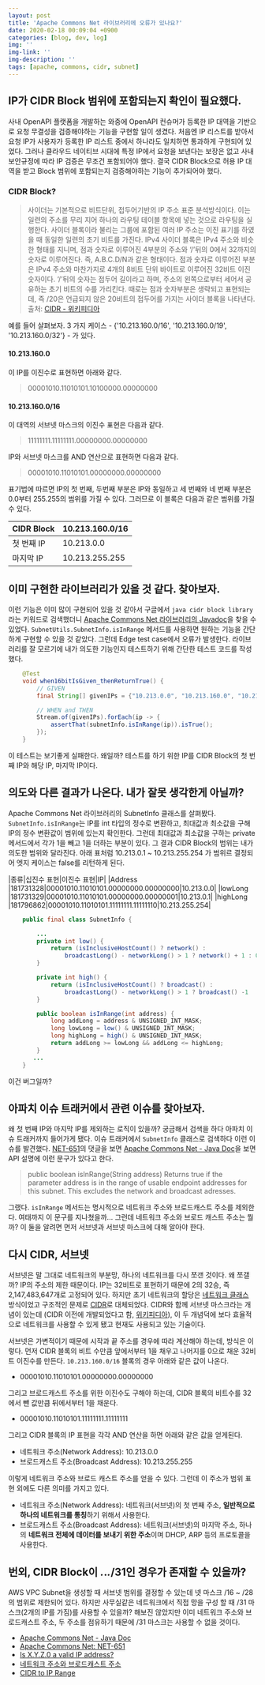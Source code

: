 ```yaml
---
layout: post
title: 'Apache Commons Net 라이브러리에 오류가 있나요?'
date: 2020-02-18 00:09:04 +0900
categories: [blog, dev, log]
img: ''
img-link: ''
img-description: ''
tags: [apache, commons, cidr, subnet]
---
```


## IP가 CIDR Block 범위에 포함되는지 확인이 필요했다.

사내 OpenAPI 플랫폼을 개발하는 와중에 OpenAPI 컨슈머가 등록한 IP 대역을 기반으로 요청 무결성을 검증해야하는 기능을 구현할 일이 생겼다. 처음엔 IP 리스트를 받아서 요청 IP가 사용자가 등록한 IP 리스트 중에서 하나라도 일치하면 통과하게 구현되어 있었다. 그러나 클라우드 네이티브 시대에 특정 IP에서 요청을 보낸다는 보장은 없고 사내 보안규정에 따라 IP 검증은 무조건 포함되어야 했다. 결국 CIDR Block으로 허용 IP 대역을 받고 Block 범위에 포함되는지 검증해야하는 기능이 추가되어야 했다.

### CIDR Block?

> 사이더는 기본적으로 비트단위, 접두어기반의 IP 주소 표준 분석방식이다. 이는 일련의 주소를 무리 지어 하나의 라우팅 테이블 항목에 넣는 것으로 라우팅을 실행한다. 사이더 블록이라 불리는 그룹에 포함된 여러 IP 주소는 이진 표기를 하였을 때 동일한 일련의 초기 비트를 가진다. IPv4 사이더 블록은 IPv4 주소와 비슷한 형태를 지니며, 점과 숫자로 이루어진 4부분의 주소와 ‘/’뒤의 0에서 32까지의 숫자로 이루어진다. 즉, A.B.C.D/N과 같은 형태이다. 점과 숫자로 이루어진 부분은 IPv4 주소와 마찬가지로 4개의 8비트 단위 바이트로 이루어진 32비트 이진 숫자이다. ‘/’뒤의 숫자는 접두어 길이라고 하며, 주소의 왼쪽으로부터 세어서 공유하는 초기 비트의 수를 가리킨다. 때로는 점과 숫자부분은 생략되고 표현되는데, 즉 /20은 언급되지 않은 20비트의 접두어를 가지는 사이더 블록을 나타낸다.  
> 출처: [CIDR - 위키피디아](https://ko.wikipedia.org/wiki/%EC%82%AC%EC%9D%B4%EB%8D%94_(%EB%84%A4%ED%8A%B8%EC%9B%8C%ED%82%B9))

예를 들어 살펴보자. 3 가지 케이스 - {'10.213.160.0/16', '10.213.160.0/19', '10.213.160.0/32'} - 가 있다.

#### 10.213.160.0

이 IP를 이진수로 표현하면 아래와 같다.

> 00001010.11010101.10100000.00000000

#### 10.213.160.0/16

이 대역의 서브넷 마스크의 이진수 표현은 다음과 같다.

> 11111111.11111111.00000000.00000000

IP와 서브넷 마스크를 AND 연산으로 표현하면 다음과 같다.

> 00001010.11010101.00000000.00000000

표기법에 따르면 IP의 첫 번째, 두번째 부분은 IP와 동일하고 세 번째와 네 번째 부분은 0.0부터 255.255의 범위를 가질 수 있다. 그러므로 이 블록은 다음과 같은 범위를 가질 수 있다.

|CIDR Block|10.213.160.0/16|
|---|---|
|첫 번째 IP|10.213.0.0|
|마지막 IP|10.213.255.255|

## 이미 구현한 라이브러리가 있을 것 같다. 찾아보자.

이런 기능은 이미 많이 구현되어 있을 것 같아서 구글에서 `java cidr block library` 라는 키워드로 검색했더니 [Apache Commons Net 라이브러리의 Javadoc](https://commons.apache.org/proper/commons-net/javadocs/api-3.6/org/apache/commons/net/util/SubnetUtils.html)을 찾을 수 있었다. `SubnetUtils.SubnetInfo.isInRange` 메서드를 사용하면 원하는 기능을 간단하게 구현할 수 있을 것 같았다. 그런데 Edge test case에서 오류가 발생한다. 라이브러리를 잘 모르기에 내가 의도한 기능인지 테스트하기 위해 간단한 테스트 코드를 작성했다. 

```java
    @Test
    void when16bitIsGiven_thenReturnTrue() {
        // GIVEN
        final String[] givenIPs = {"10.213.0.0", "10.213.160.0", "10.213.255.255"};

        // WHEN and THEN
        Stream.of(givenIPs).forEach(ip -> {
            assertThat(subnetInfo.isInRange(ip)).isTrue();
        });
    }
```

이 테스트는 보기좋게 실패한다. 왜일까? 테스트를 하기 위한 IP를 CIDR Block의 첫 번째 IP와 해당 IP, 마지막 IP이다. 

## 의도와 다른 결과가 나온다. 내가 잘못 생각한게 아닐까?

Apache Commons Net 라이브러리의 SubnetInfo 클래스를 살펴봤다. `SubnetInfo.isInRange`는 IP를 int 타입의 정수로 변환하고, 최대값과 최소값을 구해 IP의 정수 변환값이 범위에 있는지 확인한다. 그런데 최대값과 최소값을 구하는 private 메서드에서 각가 1을 빼고 1을 더하는 부분이 있다. 그 결과 CIDR Block의 범위는 내가 의도한 범위와 달라진다. 아래 표처럼 10.213.0.1 ~ 10.213.255.254 가 범위르 결정되어 엣지 케이스는 false를 리턴하게 된다.

|종류|십진수 표현|이진수 표현|IP|
|Address  |181731328|00001010.11010101.00000000.00000000|10.213.0.0|
|lowLong  |181731329|00001010.11010101.00000000.00000001|10.213.0.1|
|highLong |181796862|00001010.11010101.11111111.11111110|10.213.255.254|

```java
    public final class SubnetInfo {

        ...
        private int low() {
            return (isInclusiveHostCount() ? network() :
                broadcastLong() - networkLong() > 1 ? network() + 1 : 0);
        }

        private int high() {
            return (isInclusiveHostCount() ? broadcast() :
                broadcastLong() - networkLong() > 1 ? broadcast() -1  : 0);
        }

        public boolean isInRange(int address) {
            long addLong = address & UNSIGNED_INT_MASK;
            long lowLong = low() & UNSIGNED_INT_MASK;
            long highLong = high() & UNSIGNED_INT_MASK;
            return addLong >= lowLong && addLong <= highLong;
        }
       ...
    }
```

이건 버그일까?

## 아파치 이슈 트래커에서 관련 이슈를 찾아보자.

왜 첫 번째 IP와 마지막 IP를 제외하는 로직이 있을까? 궁금해서 검색을 하다 아파치 이슈 트래커까지 들어가게 됐다. 이슈 트래커에서 `SubnetInfo` 클래스로 검색하다 이런 이슈를 발견했다. [NET-651](https://issues.apache.org/jira/browse/NET-651)의 댓글을 보면 [Apache Commons Net - Java Doc](https://commons.apache.org/proper/commons-net/javadocs/api-3.6/index.html)을 보면 API 설명에 이런 문구가 있다고 한다.

> public boolean isInRange(String address)
> Returns true if the parameter address is in the range of usable endpoint addresses for this subnet. This excludes the network and broadcast adresses.

그랬다. `isInRange` 메서드는 명시적으로 네트워크 주소와 브로드캐스트 주소를 제외한다. 여태까지 이 문구를 지나쳤을까... 그런데 네트워크 주소와 브로드 캐스트 주소는 뭘까? 이 둘을 알려면 먼저 서브넷과 서브넷 마스크에 대해 알아야 한다.

## 다시 CIDR, 서브넷
서브넷은 말 그대로 네트워크의 부분망, 하나의 네트워크를 다시 쪼갠 것이다. 왜 쪼갤까? IP의 주소의 제한 때문이다. IP는 32비트로 표현하기 때문에 2의 32승, 즉 2,147,483,647개로 고정되어 있다. 하지만 초기 네트워크의 할당은 [네트워크 클래스](https://ko.wikipedia.org/wiki/%EB%84%A4%ED%8A%B8%EC%9B%8C%ED%81%AC_%ED%81%B4%EB%9E%98%EC%8A%A4) 방식이었고 구조적인 문제로 [CIDR](https://ko.wikipedia.org/wiki/%EC%82%AC%EC%9D%B4%EB%8D%94_(%EB%84%A4%ED%8A%B8%EC%9B%8C%ED%82%B9))로 대체되었다. CIDR와 함께 서브넷 마스크라는 개념이 있는데 (CIDR 이전에 개발되었다고 함, [위키피디아](https://ko.wikipedia.org/wiki/%EC%82%AC%EC%9D%B4%EB%8D%94_(%EB%84%A4%ED%8A%B8%EC%9B%8C%ED%82%B9)#%EC%82%AC%EC%9D%B4%EB%8D%94%EC%99%80_%EB%A7%88%EC%8A%A4%ED%81%AC)), 이 두 개념덕에 보다 효율적으로 네트워크를 사용할 수 있게 됐고 현재도 사용되고 있는 기술이다.

서브넷은 가변적이기 때문에 시작과 끝 주소를 경우에 따라 계산해야 하는데, 방식은 이렇다. 먼저 CIDR 블록의 비트 수만큼 앞에서부터 1을 채우고 나머지를 0으로 채운 32비트 이진수를 만든다. `10.213.160.0/16` 블록의 경우 아래와 같은 값이 나온다.

* 00001010.11010101.00000000.00000000

그리고 브로드캐스트 주소를 위한 이진수도 구해야 하는데, CIDR 블록의 비트수를 32에서 뺀 값만큼 뒤에서부터 1을 채운다.

* 00001010.11010101.11111111.11111111

그리고 CIDR 블록의 IP 표현을 각각 AND 연산을 하면 아래와 같은 값을 얻게된다.

* 네트워크 주소(Network Address): 10.213.0.0
* 브로드캐스트 주소(Broadcast Address): 10.213.255.255

이렇게 네트워크 주소와 브로드 캐스트 주소를 얻을 수 있다. 그런데 이 주소가 범위 표현 외에도 다른 의미를 가지고 있다.

* 네트워크 주소(Network Address): 네트워크(서브넷)의 첫 번째 주소, **일반적으로 하나의 네트워크를 통칭**하기 위해서 사용한다.
* 브로드캐스트 주소(Broadcast Address): 네트워크(서브넷)의 마지막 주소, 하나의 **네트워크 전체에 데이터를 보내기 위한 주소**이며 DHCP, ARP 등의 프로토콜을 사용한다.

## 번외, CIDR Block이 *.*.*.*/31인 경우가 존재할 수 있을까?

AWS VPC Subnet을 생성할 때 서브넷 범위를 결정할 수 있는데 넷 마스크 /16 ~ /28의 범위로 제한되어 있다. 하지만 사무실같은 네트워크에서 직접 망을 구성 할 때 /31 마스크(2개의 IP를 가짐)를 사용할 수 있을까? 해보진 않았지만 이미 네트워크 주소와 브로드캐스트 주소, 두 주소를 점유하기 때문에 /31 마스크는 사용할 수 없을 것이다.

* [Apache Commons Net - Java Doc](https://commons.apache.org/proper/commons-net/javadocs/api-3.6/index.html)
* [Apache Commons Net: NET-651](https://issues.apache.org/jira/browse/NET-651)
* [Is X.Y.Z.0 a valid IP address?](https://serverfault.com/questions/10985/is-x-y-z-0-a-valid-ip-address)
* [네트워크 주소와 브로드캐스트 주소](https://zitto15.tistory.com/21)
* [CIDR to IP Range](https://www.ipaddressguide.com/cidr)